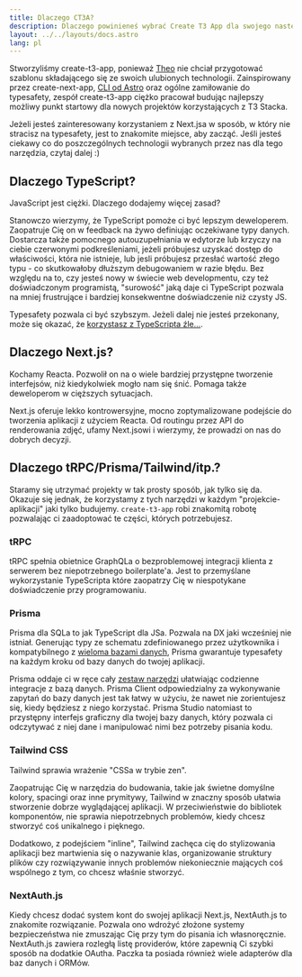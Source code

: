 ```yaml
---
title: Dlaczego CT3A?
description: Dlaczego powinieneś wybrać Create T3 App dla swojego następnego projektu
layout: ../../layouts/docs.astro
lang: pl
---
```


Stworzyliśmy create-t3-app, ponieważ [Theo](https://twitter.com/t3dotgg) nie chciał przygotować szablonu składającego się ze swoich ulubionych technologii. Zainspirowany przez create-next-app, [CLI od Astro](https://astro.build) oraz ogólne zamiłowanie do typesafety, zespół create-t3-app ciężko pracował budując najlepszy możliwy punkt startowy dla nowych projektów korzystających z T3 Stacka.

Jeżeli jesteś zainteresowany korzystaniem z Next.jsa w sposób, w który nie stracisz na typesafety, jest to znakomite miejsce, aby zacząć. Jeśli jesteś ciekawy co do poszczególnych technologii wybranych przez nas dla tego narzędzia, czytaj dalej :)

## Dlaczego TypeScript?

JavaScript jest ciężki. Dlaczego dodajemy więcej zasad?

Stanowczo wierzymy, że TypeScript pomoże ci być lepszym deweloperem. Zaopatruje Cię on w feedback na żywo definiując oczekiwane typy danych. Dostarcza także pomocnego autouzupełniania w edytorze lub krzyczy na ciebie czerwonymi podkreśleniami, jeżeli próbujesz uzyskać dostęp do właściwości, która nie istnieje, lub jesli próbujesz przesłać wartość złego typu - co skutkowałoby dłuższym debugowaniem w razie błędu. Bez względu na to, czy jesteś nowy w świecie web developmentu, czy też doświadczonym programistą, "surowość" jaką daje ci TypeScript pozwala na mniej frustrujące i bardziej konsekwentne doświadczenie niż czysty JS.

Typesafety pozwala ci być szybszym. Jeżeli dalej nie jesteś przekonany, może się okazać, że [korzystasz z TypeScripta źle...](https://www.youtube.com/watch?v=RmGHnYUqQ4k).

## Dlaczego Next.js?

Kochamy Reacta. Pozwolił on na o wiele bardziej przystępne tworzenie interfejsów, niż kiedykolwiek mogło nam się śnić. Pomaga także deweloperom w cięższych sytuacjach.

Next.js oferuje lekko kontrowersyjne, mocno zoptymalizowane podejście do tworzenia aplikacji z użyciem Reacta. Od routingu przez API do renderowania zdjęć, ufamy Next.jsowi i wierzymy, że prowadzi on nas do dobrych decyzji.

## Dlaczego tRPC/Prisma/Tailwind/itp.?

Staramy się utrzymać projekty w tak prosty sposób, jak tylko się da. Okazuje się jednak, że korzystamy z tych narzędzi w każdym "projekcie-aplikacji" jaki tylko budujemy. `create-t3-app` robi znakomitą robotę pozwalając ci zaadoptować te części, których potrzebujesz.

### tRPC

tRPC spełnia obietnice GraphQLa o bezproblemowej integracji klienta z serwerem bez niepotrzebnego boilerplate'a. Jest to przemyślane wykorzystanie TypeScripta które zaopatrzy Cię w niespotykane doświadczenie przy programowaniu.

### Prisma

Prisma dla SQLa to jak TypeScript dla JSa. Pozwala na DX jaki wcześniej nie istniał. Generując typy ze schematu zdefiniowanego przez użytkownika i kompatybilnego z [wieloma bazami danych](https://www.prisma.io/docs/concepts/database-connectors), Prisma gwarantuje typesafety na każdym kroku od bazy danych do twojej aplikacji.

Prisma oddaje ci w ręce cały [zestaw narzędzi](https://www.prisma.io/docs/concepts/overview/should-you-use-prisma#-you-want-a-tool-that-holistically-covers-your-database-workflows) ułatwiając codzienne integracje z bazą danych. Prisma Client odpowiedzialny za wykonywanie zapytań do bazy danych jest tak łatwy w użyciu, że nawet nie zorientujesz się, kiedy będziesz z niego korzystać. Prisma Studio natomiast to przystępny interfejs graficzny dla twojej bazy danych, który pozwala ci odczytywać z niej dane i manipulować nimi bez potrzeby pisania kodu.

### Tailwind CSS

Tailwind sprawia wrażenie "CSSa w trybie zen".

Zaopatrując Cię w narzędzia do budowania, takie jak świetne domyślne kolory, spacingi oraz inne prymitywy, Tailwind w znaczny sposób ułatwia stworzenie dobrze wyglądającej aplikacji. W przeciwieństwie do bibliotek komponentów, nie sprawia niepotrzebnych problemów, kiedy chcesz stworzyć coś unikalnego i pięknego.

Dodatkowo, z podejściem "inline", Tailwind zachęca cię do stylizowania aplikacji bez martwienia się o nazywanie klas, organizowanie struktury plików czy rozwiązywanie innych problemów niekoniecznie mających coś wspólnego z tym, co chcesz właśnie stworzyć.

### NextAuth.js

Kiedy chcesz dodać system kont do swojej aplikacji Next.js, NextAuth.js to znakomite rozwiązanie. Pozwala ono wdrożyć złożone systemy bezpieczeństwa nie zmuszając Cię przy tym do pisania ich własnoręcznie. NextAuth.js zawiera rozległą listę providerów, które zapewnią Ci szybki sposób na dodatkie OAutha. Paczka ta posiada również wiele adapterów dla baz danych i ORMów.
